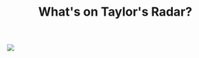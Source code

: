 

<h1 align="center">

What's on Taylor's Radar?

</h1>

<br>

<p align="center">

![](20231017.png)

</p>
